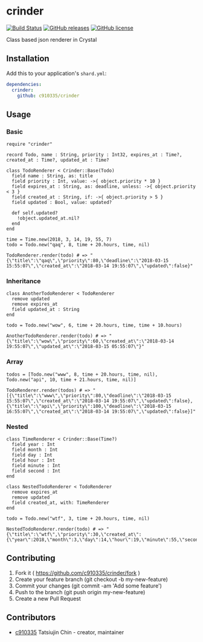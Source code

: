 # crinder

[![Build Status](https://travis-ci.org/c910335/crinder.svg?branch=master)](https://travis-ci.org/c910335/crinder)
[![GitHub releases](https://img.shields.io/github/release/c910335/crinder.svg)](https://github.com/c910335/crinder/releases)
[![GitHub license](https://img.shields.io/github/license/c910335/crinder.svg)](https://github.com/c910335/crinder/blob/master/LICENSE)

Class based json renderer in Crystal

## Installation

Add this to your application's `shard.yml`:

```yaml
dependencies:
  crinder:
    github: c910335/crinder
```

## Usage

### Basic

```crystal
require "crinder"

record Todo, name : String, priority : Int32, expires_at : Time?, created_at : Time?, updated_at : Time?

class TodoRenderer < Crinder::Base(Todo)
  field name : String, as: title
  field priority : Int, value: ->{ object.priority * 10 }
  field expires_at : String, as: deadline, unless: ->{ object.priority < 3 }
  field created_at : String, if: ->{ object.priority > 5 }
  field updated : Bool, value: updated?

  def self.updated?
    !object.updated_at.nil?
  end
end

time = Time.new(2018, 3, 14, 19, 55, 7)
todo = Todo.new("qaq", 8, time + 20.hours, time, nil)

TodoRenderer.render(todo) # => "{\"title\":\"qaq\",\"priority\":80,\"deadline\":\"2018-03-15 15:55:07\",\"created_at\":\"2018-03-14 19:55:07\",\"updated\":false}"
```

### Inheritance

```crystal
class AnotherTodoRenderer < TodoRenderer
  remove updated
  remove expires_at
  field updated_at : String
end

todo = Todo.new("wow", 6, time + 20.hours, time, time + 10.hours)

AnotherTodoRenderer.render(todo) # => "{\"title\":\"wow\",\"priority\":60,\"created_at\":\"2018-03-14 19:55:07\",\"updated_at\":\"2018-03-15 05:55:07\"}"
```

### Array

```crystal
todos = [Todo.new("www", 8, time + 20.hours, time, nil), Todo.new("api", 10, time + 21.hours, time, nil)]

TodoRenderer.render(todos) # => "[{\"title\":\"www\",\"priority\":80,\"deadline\":\"2018-03-15 15:55:07\",\"created_at\":\"2018-03-14 19:55:07\",\"updated\":false},{\"title\":\"api\",\"priority\":100,\"deadline\":\"2018-03-15 16:55:07\",\"created_at\":\"2018-03-14 19:55:07\",\"updated\":false}]"
```

### Nested

```crystal
class TimeRenderer < Crinder::Base(Time?)
  field year : Int
  field month : Int
  field day : Int
  field hour : Int
  field minute : Int
  field second : Int
end

class NestedTodoRenderer < TodoRenderer
  remove expires_at
  remove updated
  field created_at, with: TimeRenderer
end

todo = Todo.new("wtf", 3, time + 20.hours, time, nil)

NestedTodoRenderer.render(todo) # => "{\"title\":\"wtf\",\"priority\":30,\"created_at\":{\"year\":2018,\"month\":3,\"day\":14,\"hour\":19,\"minute\":55,\"second\":7}}"
```

## Contributing

1. Fork it ( https://github.com/c910335/crinder/fork )
2. Create your feature branch (git checkout -b my-new-feature)
3. Commit your changes (git commit -am 'Add some feature')
4. Push to the branch (git push origin my-new-feature)
5. Create a new Pull Request

## Contributors

- [c910335](https://github.com/c910335) Tatsiujin Chin - creator, maintainer
